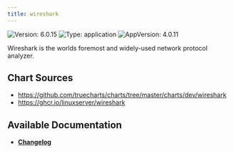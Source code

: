 ```yaml
---
title: wireshark
---
```


![Version: 6.0.15](https://img.shields.io/badge/Version-6.0.15-informational?style=flat-square) ![Type: application](https://img.shields.io/badge/Type-application-informational?style=flat-square) ![AppVersion: 4.0.11](https://img.shields.io/badge/AppVersion-4.0.11-informational?style=flat-square)

Wireshark is the worlds foremost and widely-used network protocol analyzer.

## Chart Sources

- https://github.com/truecharts/charts/tree/master/charts/dev/wireshark
- https://ghcr.io/linuxserver/wireshark

## Available Documentation

- [**Changelog**](./CHANGELOG.md)
